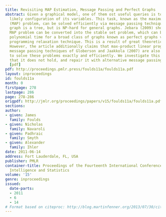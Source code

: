 ```yaml
---
title: Revisiting MAP Estimation, Message Passing and Perfect Graphs
abstract: Given a graphical model, one of them ost useful queries is to find the most
  likely configuration of its variables. This task, known as the maximum a posteriori
  (MAP) problem, can be solved efficiently via message passing techniques when the
  graph is a tree, but is NP-hard for general graphs. Jebara (2009) shows that the
  MAP problem can be converted into the stable set problem, which can be solved in
  polynomial time for a broad class of graphs known as perfect graphs via a linear
  programming relaxation technique. This is a result of great theoretical interest.
  However, the article additionally claims that max-product linear programming (MPLP)
  message passing techniques of Globerson and Jaakkola (2007) are also guaranteed
  to solve these problems exactly and efficiently. We investigate this claim, show
  that it does not hold, and repair it with alternative message passing algorithms.
  [pdf]
pdf: http://proceedings.pmlr.press/foulds11a/foulds11a.pdf
layout: inproceedings
id: foulds11a
month: 0
firstpage: 278
lastpage: 286
page: 278-286
origpdf: http://jmlr.org/proceedings/papers/v15/foulds11a/foulds11a.pdf
sections: 
author:
- given: James
  family: Foulds
- given: Nicholas
  family: Navaroli
- given: Padhraic
  family: Smyth
- given: Alexander
  family: Ihler
date: 2011-06-14
address: Fort Lauderdale, FL, USA
publisher: PMLR
container-title: Proceedings of the Fourteenth International Conference on Artificial
  Intelligence and Statistics
volume: '15'
genre: inproceedings
issued:
  date-parts:
  - 2011
  - 6
  - 14
# Format based on citeproc: http://blog.martinfenner.org/2013/07/30/citeproc-yaml-for-bibliographies/
---
```

